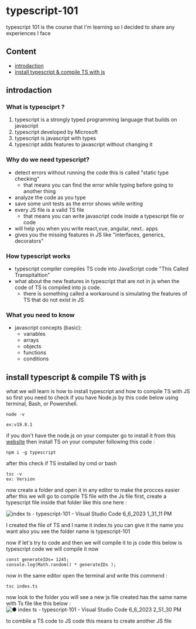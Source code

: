 # typescript-101
typescript 101 is the course that I'm learning so I decided to share any experiences I face 

## Content 
 - [introdaction](#introdaction)
- [install typescript & compile TS with js ](#install)

## <a id="introdaction"></a>introdaction 
  ### What is typesciprt ? 
  1. typescript is a strongly typed programming language that builds on javascript 
  2. typescript developed by Microsoft 
  3. typescript is javascript with types 
  4. typescript adds features to javascript without changing it 


### Why do we need typescript?
* detect errors without running the code this is called "static type checking" 
   - that means you can find the error while typing before going to another thing 
* analyze the code as you type 
* save some unit tests as the error shows while writing 
* every JS file is a valid TS file  
   - that means you can write javascript code inside a typescript file or code 
* will help you when you write react,vue, angular, next.. apps 
* gives you the missing features in JS like "interfaces, generics, decorators" 

### How typescript works 
 - typescript compiler compiles TS code into JavaScript code "This Called Transpitaltion"
 - what about the new features in typescript that are not in js when the code of TS is compiled into js code. 
    - there is something called a workaround is simulating the features of TS that do not exist in JS 

### What you need to know 
- javascript concepts (basic):
  - variables 
  - arrays 
  - objects 
  - functions 
  - conditions 

## <a id="install"></a> install typescript & compile TS with js 
what we will learn is how to install typescript and how to compile TS with JS 
so first you need to check if you have Node.js by this code below using terminal, Bash, or Powershell.

```
node -v 

ex:v19.8.1
```
if you don't have the node.js on your computer go to install it from this [website](https://nodejs.org/en)
then install TS on your computer following this code : 
```
npm i -g typescript
```
after this check if TS installed by cmd or bash 
```
tsc -v 
ex: Version 
```
now create a folder and open it in any editor to make the procces easier after this we will go to compile TS file with the Js file 
first, create a typescript file inside that folder like this one here : 

![index ts - typescript-101 - Visual Studio Code 6_6_2023 1_31_11 PM](https://github.com/Mohamed-avr/typescritp-101/assets/58856307/fbb60349-2e55-4766-8bdb-7a0893c1aaf1)


I created the file of TS and I name it index.ts you can give it the name you want also you see the folder name is typescript-101

now if let's try to code and  then we will compile it to js code
this below is typescript code we will compile it now 

``` 
const generateIDs= 1245;
console.log(Math.random() * generateIDs );
``` 
now in the same editor open the terminal and write this commend : 

``` 
tsc index.ts
```
now look to the folder you will see a new js file created has the same name with Ts file like this below :
![● index ts - typescript-101 - Visual Studio Code 6_6_2023 2_51_30 PM](https://github.com/Mohamed-avr/typescritp-101/assets/58856307/ff8efe56-1209-42eb-9543-149e0b613bc9)

to combile a TS  code to JS code this means to create another JS file 



